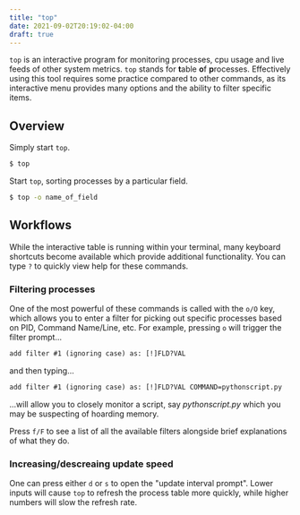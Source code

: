 ```yaml
---
title: "top"
date: 2021-09-02T20:19:02-04:00
draft: true
---
```


`top` is an interactive program for monitoring processes, cpu usage and live
feeds of other system metrics. `top` stands for **t**able **o**f **p**rocesses.
Effectively using this tool requires some practice compared to other commands,
as its interactive menu provides many options and the ability to filter specific
items.

## Overview

Simply start `top`.

```bash
$ top
```

Start `top`, sorting processes by a particular field.

```bash
$ top -o name_of_field
```

## Workflows

While the interactive table is running within your terminal, many keyboard
shortcuts become available which provide additional functionality. You can type
`?` to quickly view help for these commands.

### Filtering processes

One of the most powerful of these commands is called with the `o/O` key, which
allows you to enter a filter for picking out specific processes based on PID,
Command Name/Line, etc. For example, pressing `o` will trigger the filter
prompt...

```txt
add filter #1 (ignoring case) as: [!]FLD?VAL
```

and then typing...

```txt
add filter #1 (ignoring case) as: [!]FLD?VAL COMMAND=pythonscript.py
```

...will allow you to closely monitor a script, say _pythonscript.py_ which you
may be suspecting of hoarding memory. <br>

Press `f/F` to see a list of all the available filters alongside brief
explanations of what they do.

### Increasing/descreaing update speed

One can press either `d` or `s` to open the "update interval prompt". Lower
inputs will cause `top` to refresh the process table more quickly, while higher
numbers will slow the refresh rate.
